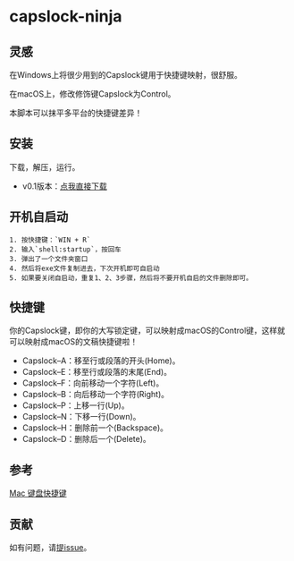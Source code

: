 # capslock-ninja

## 灵感

在Windows上将很少用到的Capslock键用于快捷键映射，很舒服。

在macOS上，修改修饰键Capslock为Control。

本脚本可以抹平多平台的快捷键差异！


## 安装
下载，解压，运行。

- v0.1版本：[点我直接下载](https://github.com/hansenwangvip/capslock-ninja/archive/1.0.zip)

## 开机自启动
	1. 按快捷键：`WIN + R`
	2. 输入`shell:startup`，按回车
	3. 弹出了一个文件夹窗口
	4. 然后将exe文件复制进去，下次开机即可自启动
	5. 如果要关闭自启动，重复1、2、3步骤，然后将不要开机自启的文件删除即可。

## 快捷键

你的Capslock键，即你的大写锁定键，可以映射成macOS的Control键，这样就可以映射成macOS的文稿快捷键啦！

- Capslock–A：移至行或段落的开头(Home)。
- Capslock–E：移至行或段落的末尾(End)。
- Capslock–F：向前移动一个字符(Left)。
- Capslock–B：向后移动一个字符(Right)。
- Capslock–P：上移一行(Up)。
- Capslock–N：下移一行(Down)。
- Capslock–H：删除前一个(Backspace)。
- Capslock–D：删除后一个(Delete)。

## 参考

[Mac 键盘快捷键](https://support.apple.com/zh-cn/HT201236)

## 贡献

如有问题，请[提issue](https://github.com/hansenwangvip/capslock-ninja/issues/new)。
